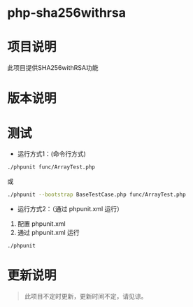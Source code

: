 # php-sha256withrsa

# 项目说明
此项目提供SHA256withRSA功能

# 版本说明


# 测试

* 运行方式1：(命令行方式)
```bash
./phpunit func/ArrayTest.php
```
或 
```bash
./phpunit --bootstrap BaseTestCase.php func/ArrayTest.php 
```

* 运行方式2：（通过 phpunit.xml 运行）  
 1. 配置 phpunit.xml
 2. 通过 phpunit.xml 运行
 ```
./phpunit
```

# 更新说明
> 此项目不定时更新，更新时间不定，请见谅。
